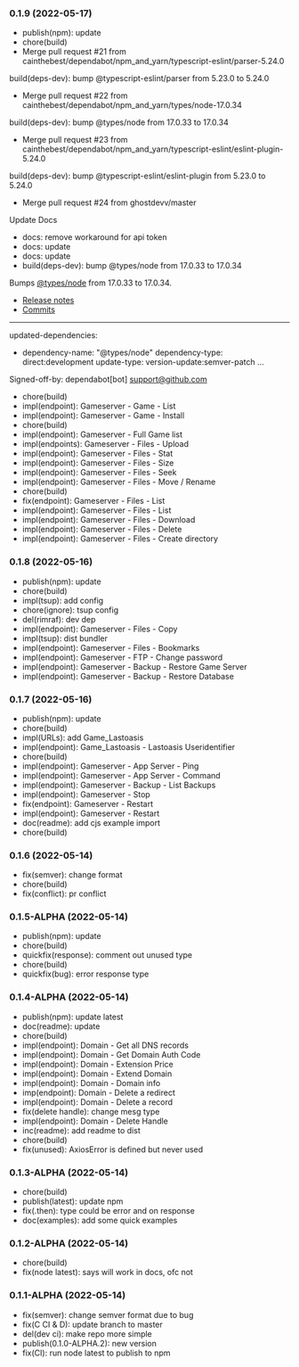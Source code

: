 ### **0.1.9** (2022-05-17)  
  
- publish(npm): update  
- chore(build)  
- Merge pull request #21 from cainthebest/dependabot/npm_and_yarn/typescript-eslint/parser-5.24.0

build(deps-dev): bump @typescript-eslint/parser from 5.23.0 to 5.24.0  
- Merge pull request #22 from cainthebest/dependabot/npm_and_yarn/types/node-17.0.34

build(deps-dev): bump @types/node from 17.0.33 to 17.0.34  
- Merge pull request #23 from cainthebest/dependabot/npm_and_yarn/typescript-eslint/eslint-plugin-5.24.0

build(deps-dev): bump @typescript-eslint/eslint-plugin from 5.23.0 to 5.24.0  
- Merge pull request #24 from ghostdevv/master

Update Docs  
- docs: remove workaround for api token  
- docs: update  
- docs: update  
- build(deps-dev): bump @types/node from 17.0.33 to 17.0.34

Bumps [@types/node](https://github.com/DefinitelyTyped/DefinitelyTyped/tree/HEAD/types/node) from 17.0.33 to 17.0.34.
- [Release notes](https://github.com/DefinitelyTyped/DefinitelyTyped/releases)
- [Commits](https://github.com/DefinitelyTyped/DefinitelyTyped/commits/HEAD/types/node)

---
updated-dependencies:
- dependency-name: "@types/node"
  dependency-type: direct:development
  update-type: version-update:semver-patch
...

Signed-off-by: dependabot[bot] <support@github.com>  
- chore(build)  
- impl(endpoint): Gameserver - Game - List  
- impl(endpoint): Gameserver - Game - Install  
- chore(build)  
- impl(endpoint): Gameserver - Full Game list  
- impl(endpoints): Gameserver - Files - Upload  
- impl(endpoint): Gameserver - Files - Stat  
- impl(endpoint): Gameserver - Files - Size  
- impl(endpoint): Gameserver - Files - Seek  
- impl(endpoint): Gameserver - Files - Move / Rename  
- chore(build)  
- fix(endpoint): Gameserver - Files - List  
- impl(endpoint): Gameserver - Files - List  
- impl(endpoint): Gameserver - Files - Download  
- impl(endpoint): Gameserver - Files - Delete  
- impl(endpoint): Gameserver - Files - Create directory    
  
### **0.1.8** (2022-05-16)  
  
- publish(npm): update  
- chore(build)  
- impl(tsup): add config  
- chore(ignore): tsup config  
- del(rimraf): dev dep  
- impl(endpoint): Gameserver - Files - Copy  
- impl(tsup): dist bundler  
- impl(endpoint): Gameserver - Files - Bookmarks  
- impl(endpoint): Gameserver - FTP - Change password  
- impl(endpoint): Gameserver - Backup - Restore Game Server  
- impl(endpoint): Gameserver - Backup - Restore Database    
  
### **0.1.7** (2022-05-16)  
  
- publish(npm): update  
- chore(build)  
- impl(URLs): add Game_Lastoasis  
- impl(endpoint): Game_Lastoasis - Lastoasis Useridentifier  
- chore(build)  
- impl(endpoint): Gameserver - App Server - Ping  
- impl(endpoint): Gameserver - App Server - Command  
- impl(endpoint): Gameserver - Backup - List Backups  
- impl(endpoint): Gameserver - Stop  
- fix(endpoint): Gameserver - Restart  
- impl(endpoint): Gameserver - Restart  
- doc(readme): add cjs example import  
- chore(build)    
  
### **0.1.6** (2022-05-14)

-   fix(semver): change format
-   chore(build)
-   fix(conflict): pr conflict

### **0.1.5-ALPHA** (2022-05-14)

-   publish(npm): update
-   chore(build)
-   quickfix(response): comment out unused type
-   chore(build)
-   quickfix(bug): error response type

### **0.1.4-ALPHA** (2022-05-14)

-   publish(npm): update latest
-   doc(readme): update
-   chore(build)
-   impl(endpoint): Domain - Get all DNS records
-   impl(endpoint): Domain - Get Domain Auth Code
-   impl(endpoint): Domain - Extension Price
-   impl(endpoint): Domain - Extend Domain
-   impl(endpoint): Domain - Domain info
-   imp(endpoint): Domain - Delete a redirect
-   impl(endpoint): Domain - Delete a record
-   fix(delete handle): change mesg type
-   impl(endpoint): Domain - Delete Handle
-   inc(readme): add readme to dist
-   chore(build)
-   fix(unused): AxiosError is defined but never used

### **0.1.3-ALPHA** (2022-05-14)

-   chore(build)
-   publish(latest): update npm
-   fix(.then): type could be error and on response
-   doc(examples): add some quick examples

### **0.1.2-ALPHA** (2022-05-14)

-   chore(build)
-   fix(node latest): says will work in docs, ofc not

### **0.1.1-ALPHA** (2022-05-14)

-   fix(semver): change semver format due to bug
-   fix(C CI & D): update branch to master
-   del(dev ci): make repo more simple
-   publish(0.1.0-ALPHA.2): new version
-   fix(CI): run node latest to publish to npm
